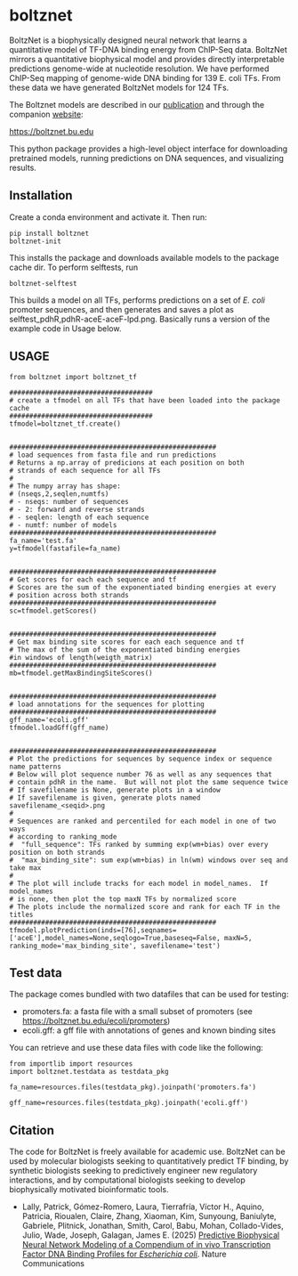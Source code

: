 # boltznet

BoltzNet is a biophysically designed neural network that learns a quantitative model of TF-DNA binding energy from ChIP-Seq data. BoltzNet mirrors a quantitative biophysical model and provides directly interpretable predictions genome-wide at nucleotide resolution. We have performed ChIP-Seq mapping of genome-wide DNA binding for 139 E. coli TFs. From these data we have generated BoltzNet models for 124 TFs.

The Boltznet models are described in our [publication](https://rdcu.be/ek2Sq) and through the companion [website](https://boltznet.bu.edu):

https://boltznet.bu.edu

This python package provides a high-level object interface for downloading pretrained models, running predictions on DNA sequences, and visualizing results.

## Installation

Create a conda environment and activate it.  Then run:

```
pip install boltznet
boltznet-init
```

This installs the package and downloads available models to the package cache dir.  To perform selftests, run 

```
boltznet-selftest
```

This builds a model on all TFs, performs predictions on a set of _E. coli_ promoter sequences, and then generates and saves a plot as selftest_pdhR,pdhR-aceE-aceF-lpd.png.  Basically runs a version of the example code in Usage below.


## USAGE

```
from boltznet import boltznet_tf

####################################
# create a tfmodel on all TFs that have been loaded into the package cache
####################################
tfmodel=boltznet_tf.create()


####################################################
# load sequences from fasta file and run predictions
# Returns a np.array of predicions at each position on both
# strands of each sequence for all TFs
#
# The numpy array has shape:
# (nseqs,2,seqlen,numtfs)
# - nseqs: number of sequences
# - 2: forward and reverse strands
# - seqlen: length of each sequence
# - numtf: number of models
####################################################
fa_name='test.fa'
y=tfmodel(fastafile=fa_name)


####################################################
# Get scores for each each sequence and tf  
# Scores are the sum of the exponentiated binding energies at every 
# position across both strands
####################################################
sc=tfmodel.getScores()


####################################################
# Get max binding site scores for each each sequence and tf
# The max of the sum of the exponentiated binding energies 
#in windows of length(weigth_matrix)
####################################################
mb=tfmodel.getMaxBindingSiteScores()


####################################################
# load annotations for the sequences for plotting
####################################################
gff_name='ecoli.gff'
tfmodel.loadGff(gff_name)


####################################################
# Plot the predictions for sequences by sequence index or sequence name patterns
# Below will plot sequence number 76 as well as any sequences that 
# contain pdhR in the name.  But will not plot the same sequence twice
# If savefilename is None, generate plots in a window
# If savefilename is given, generate plots named savefilename_<seqid>.png
# 
# Sequences are ranked and percentiled for each model in one of two ways
# according to ranking_mode
#  "full_sequence": TFs ranked by summing exp(wm+bias) over every position on both strands
#  "max_binding_site": sum exp(wm+bias) in ln(wm) windows over seq and take max 
#
# The plot will include tracks for each model in model_names.  If model_names
# is none, then plot the top maxN TFs by normalized score
# The plots include the normalized score and rank for each TF in the titles
####################################################
tfmodel.plotPrediction(inds=[76],seqnames=['aceE'],model_names=None,seqlogo=True,baseseq=False, maxN=5, ranking_mode='max_binding_site', savefilename='test')

```

## Test data

The package comes bundled with two datafiles that can be used for testing:
- promoters.fa: a fasta file with a small subset of promoters (see https://boltznet.bu.edu/ecoli/promoters)
- ecoli.gff: a gff file with annotations of genes and known binding sites

You can retrieve and use these data files with code like the following:

```
from importlib import resources
import boltznet.testdata as testdata_pkg

fa_name=resources.files(testdata_pkg).joinpath('promoters.fa')

gff_name=resources.files(testdata_pkg).joinpath('ecoli.gff')
```

## Citation

The code for BoltzNet is freely available for academic use. BoltzNet can be used by molecular biologists seeking to quantitatively predict TF binding, by synthetic biologists seeking to predictively engineer new regulatory interactions, and by computational biologists seeking to develop biophysically motivated bioinformatic tools.

- Lally, Patrick, Gómez-Romero, Laura, Tierrafría, Víctor H., Aquino, Patricia, Rioualen, Claire, Zhang, Xiaoman, Kim, Sunyoung, Baniulyte, Gabriele, Plitnick, Jonathan, Smith, Carol, Babu, Mohan, Collado-Vides, Julio, Wade, Joseph, Galagan, James E. (2025) [Predictive Biophysical Neural Network Modeling of a Compendium of in vivo Transcription Factor DNA Binding Profiles for _Escherichia coli_](https://rdcu.be/ek2Sq). Nature Communications
